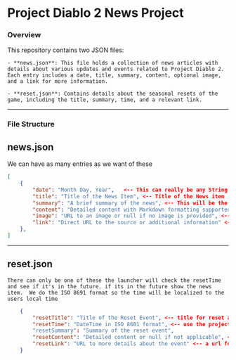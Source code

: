 # Project Diablo 2 News Project
### **Overview**

This repository contains two JSON files:

    - **news.json**: This file holds a collection of news articles with details about various updates and events related to Project Diablo 2. Each entry includes a date, title, summary, content, optional image, and a link for more information.
    
    - **reset.json**: Contains details about the seasonal resets of the game, including the title, summary, time, and a relevant link.
___

### File Structure

  ## **news.json**
  We can have as many entries as we want of these
```json
[
    {
        "date": "Month Day, Year",   <-- This can really be any String
        "title": "Title of the News Item", <-- Title of the News item
        "summary": "A brief summary of the news", <-- This will be the words shown in the launcher
        "content": "Detailed content with Markdown formatting supported",  <-- This will not show in launcher and is for website
        "image": "URL to an image or null if no image is provided", <-- This will not show in launcher and is for website
        "link": "Direct URL to the source or additional information" <-- The URL provided here is for if users select a news item from the launcher
    },
]
```
___
## reset.json
    There can only be one of these the launcher will check the resetTime and see if it's in the future. if its in the future show the news item.  We do the ISO 8691 format so the time will be localized to the users local time
```json
    {
        "resetTitle": "Title of the Reset Event", <-- title for reset announcement
        "resetTime": "DateTime in ISO 8601 format", <-- use the projected reset time and convert it to iso 8601 at this url https://www.timestamp-converter.com/
        "resetSummary": "Summary of the reset event",
        "resetContent": "Detailed content or null if not applicable", <-- this can be null will only be used on website but its not implemented>
        "resetLink": "URL to more details about the event" <-- a url for if player clicks announcement they are taken somewhere
    }
```

